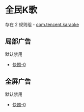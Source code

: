 # 全民K歌

存在 2 规则组 - [com.tencent.karaoke](/src/apps/com.tencent.karaoke.ts)

## 局部广告

默认禁用

- [快照-0](https://i.gkd.li/import/13334798)

## 全屏广告

默认禁用

- [快照-0](https://i.gkd.li/import/13363281)
